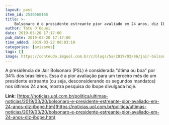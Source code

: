 ```yaml
---
layout: post
item_id: 2530568165
title: >-
    Bolsonaro é o presidente estreante pior avaliado em 24 anos, diz Ibope
author: Tatu D'Oquei
date: 2019-03-20 17:17:00
pub_date: 2019-03-20 17:17:00
time_added: 2019-03-22 08:03:10
categories: [avisamos]
tags: []
image: https://conteudo.imguol.com.br/c/blogs/5a/2019/03/06/jair-bolsonaro-foto-marcos-correapr-1551899367562_v2_615x300.jpg
---
```


A presidência de Jair Bolsonaro (PSL) é considerada "ótima ou boa" por 34% dos brasileiros. Essa é a pior avaliação para um terceiro mês de um presidente estreante (ou seja, desconsiderando os segundos mandatos) nos últimos 24 anos, mostra pesquisa do Ibope divulgada hoje.

**Link:** [https://noticias.uol.com.br/politica/ultimas-noticias/2019/03/20/bolsonaro-e-presidente-estreante-pior-avaliado-em-24-anos-diz-ibope.htm](https://noticias.uol.com.br/politica/ultimas-noticias/2019/03/20/bolsonaro-e-presidente-estreante-pior-avaliado-em-24-anos-diz-ibope.htm)

